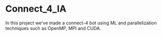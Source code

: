 # Connect_4_IA
In this project we've made a connect-4 bot using ML and parallelization techniques such as OpenMP, MPI and CUDA.